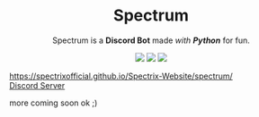 <h1 align=center>Spectrum</h1>

<p align=center>Spectrum is a <b>Discord Bot</b> made <em>with <b>Python</b></em> for fun.</p>

<p align=center>
<img src=https://img.shields.io/badge/discord-py-blue.svg>
<img src=https://img.shields.io/badge/python-3.6-orange.svg>
<img src=https://img.shields.io/badge/discord-bot-red.svg>
</p>

<a href="https://spectrix.pythonanywhere.com/spectrum">https://spectrixofficial.github.io/Spectrix-Website/spectrum/</a><br>
<a href="https://discord.gg/ecXdjTD/">Discord Server</a><br>
<p>more coming soon ok ;)</p>
